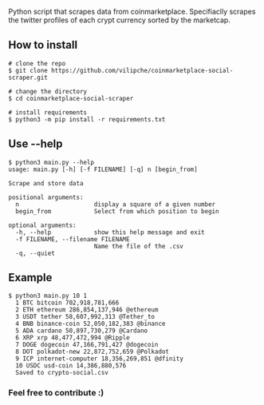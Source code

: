 Python script that scrapes data from coinmarketplace.
Specifiaclly scrapes the twitter profiles of each crypt currency sorted by the marketcap. 

## How to install

```
# clone the repo
$ git clone https://github.com/vilipche/coinmarketplace-social-scraper.git

# change the directory
$ cd coinmarketplace-social-scraper

# install requirements
$ python3 -m pip install -r requirements.txt
```

## Use --help

```
$ python3 main.py --help
usage: main.py [-h] [-f FILENAME] [-q] n [begin_from]

Scrape and store data

positional arguments:
  n                     display a square of a given number
  begin_from            Select from which position to begin

optional arguments:
  -h, --help            show this help message and exit
  -f FILENAME, --filename FILENAME
                        Name the file of the .csv
  -q, --quiet

```

## Example

```
$ python3 main.py 10 1
  1 BTC bitcoin 702,918,781,666
  2 ETH ethereum 286,854,137,946 @ethereum
  3 USDT tether 58,607,992,313 @Tether_to
  4 BNB binance-coin 52,050,182,383 @binance
  5 ADA cardano 50,897,730,279 @Cardano
  6 XRP xrp 48,477,472,994 @Ripple
  7 DOGE dogecoin 47,166,791,427 @dogecoin
  8 DOT polkadot-new 22,872,752,659 @Polkadot
  9 ICP internet-computer 18,356,269,851 @dfinity
  10 USDC usd-coin 14,386,880,576
  Saved to crypto-social.csv
```

### Feel free to contribute :)
